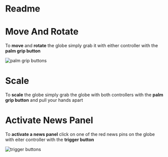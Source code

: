 # Readme

# Move And Rotate 

To **move** and **rotate** the globe simply grab it with either controller with the **palm grip button**

![palm grip buttons](https://i.postimg.cc/DwGLDjFF/controller-Palm.png)
# Scale

To **scale**  the globe simply grab the globe with both controllers with the **palm grip button** and pull your hands apart

# Activate News Panel

To **activate a news panel** click on one of the red news pins on the globe with eiter controller with the **trigger button**

![trigger buttons](https://i.postimg.cc/ydjFjDKZ/controller-Trigger.png)

